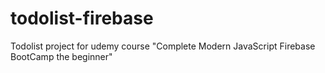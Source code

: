 # todolist-firebase

Todolist project for udemy course "Complete Modern JavaScript Firebase BootCamp the beginner"
